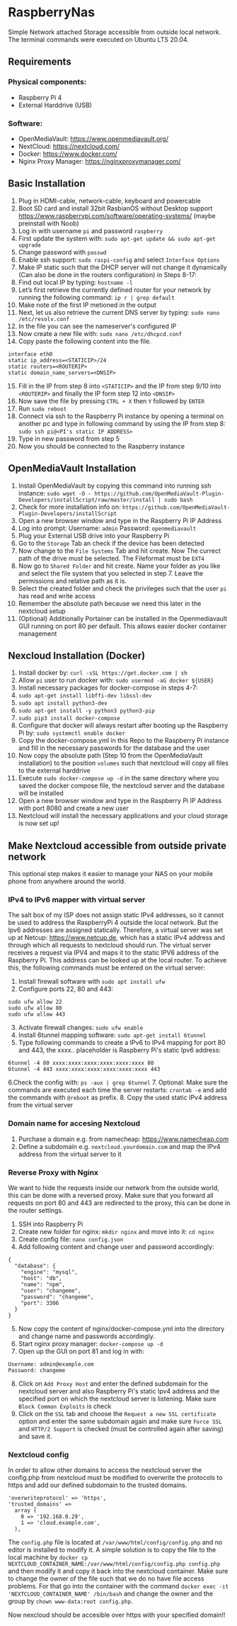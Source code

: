 # RaspberryNas

Simple Network attached Storage accessible from outside local network. The terminal commands were executed on Ubuntu LTS 20.04.

## Requirements 

### Physical components:
- Raspberry Pi 4
- External Harddrive (USB)

### Software:
- OpenMediaVault: https://www.openmediavault.org/
- NextCloud: https://nextcloud.com/
- Docker: https://www.docker.com/
- Nginx Proxy Manager: https://nginxproxymanager.com/


## Basic Installation

1. Plug in HDMI-cable, network-cable, keyboard and powercable
2. Boot SD card and install 32bit RasbianOS without Desktop support https://www.raspberrypi.com/software/operating-systems/ (maybe preinstall with Noob)
3. Log in with username `pi` and password `raspberry`
4. First update the system with: `sudo apt-get update && sudo apt-get upgrade`
5. Change password with `passwd`
6. Enable ssh support: `sudo raspi-config` and select `Interface Options`
7. Make IP static such that the DHCP server will not change it dynamically (Can also be done in the routers configuration) in Steps 8-17:
8. Find out local IP by typing: `hostname -l`
9. Let’s first retrieve the currently defined router for your network by running the following command: `ip r | grep default`
10. Make note of the first IP metioned in the output
11. Next, let us also retrieve the current DNS server by typing: `sudo nano /etc/resolv.conf`
12. In the file you can see the nameserver's configured IP
13. Now create a new file with: `sudo nano /etc/dhcpcd.conf`
14.  Copy paste the following content into the file. 
```
interface eth0
static ip_address=<STATICIP>/24
static routers=<ROUTERIP>
static domain_name_servers=<DNSIP>
```
15. Fill in the IP from step 8 into `<STATICIP>` and the IP from step 9/10 into `<ROUTERIP>` and finally the IP form step 12 into `<DNSIP>`
16. Now save the file by pressing `CTRL + X` then `Y` followed by `ENTER`
17. Run `sudo reboot`
18. Connect via ssh to the Raspberry Pi instance by opening a terminal on another pc and type in following command by using the IP from step 8: `sudo ssh pi@<PI's static IP ADDRESS>`
19. Type in new password from step 5
20. Now you should be connected to the Raspberry instance

## OpenMediaVault Installation
  
  1. Install OpenMediaVault by copying this command into running ssh instance: `sudo wget -O - https://github.com/OpenMediaVault-Plugin-Developers/installScript/raw/master/install | sudo bash`
  2. Check for more installation info on: `https://github.com/OpenMediaVault-Plugin-Developers/installScript`
  3. Open a new browser window and type in the Raspberry Pi IP Address
  4. Log into prompt: Username: `admin` Password: `openmediavault`
  5. Plug your External USB drive into your Raspberry Pi
  6. Go to the `Storage` Tab an check if the device has been detected
  7. Now change to the `File Systems` Tab and hit create. Now The currect path of the drive must be selected. The Fileformat must be `EXT4`
  8. Now go to `Shared Folder` and hit create. Name your folder as you like and select the file system that you selected in step 7. Leave the permissions and relative path as it is. 
  9. Select the created folder and check the privileges such that the user `pi` has read and write access
  10. Remember the absolute path because we need this later in the nextcloud setup
  11. (Optional) Additionally Portainer can be installed in the Openmediavault GUI running on port 80 per default. This allows easier docker container management

## Nexcloud Installation (Docker)
1. Install docker by: `curl -sSL https://get.docker.com | sh`
2. Allow `pi` user to run docker with: `sudo usermod -aG docker ${USER}`
3. Install necessary packages for docker-compose in steps 4-7:
4. `sudo apt-get install libffi-dev libssl-dev`
5. `sudo apt install python3-dev`
6. `sudo apt-get install -y python3 python3-pip`
7. `sudo pip3 install docker-compose`
8. Configure that docker will always restart after booting up the Raspberry Pi by: `sudo systemctl enable docker`
9. Copy the docker-compose.yml in this Repo to the Raspberry Pi instance and fill in the necessary passwords for the database and the user
10. Now copy the absolute path (Step 10 from the OpenMediaVault installation) to the position `volumes` such that nextcloud will copy all files to the external harddrive
11. Execute `sudo docker-compose up -d` in the same directory where you saved the docker compose file, the nextcloud server and the database will be installed
12. Open a new browser window and type in the Raspberry Pi IP Address with port 8080 and create a new user
13. Nextcloud will install the necessary applications and your cloud storage is now set up!

## Make Nextcloud accessible from outside private network
This optional step makes it easier to manage your NAS on your mobile phone from anywhere around the world.

### IPv4 to IPv6 mapper with virtual server
The salt box of my ISP does not assign static IPv4 addresses, so it cannot be used to address the RaspberryPi 4 outside the local network. But the Ipv6 addresses are assigned statically. Therefore, a virtual server was set up at Netcup: https://www.netcup.de, which has a static IPv4 address and through which all requests to nextcloud should run. The virtual server receives a request via IPV4 and maps it to the static IPV6 address of the Raspberry Pi. This address can be looked up at the local router. To achieve this, the following commands must be entered on the virtual server:
1. Install firewall software with `sudo apt install ufw`
2. Configure ports 22, 80 and 443: 
```
sudo ufw allow 22
sudo ufw allow 80
sudo ufw allow 443
```
3. Activate firewall changes: `sudo ufw enable`
4. Install 6tunnel mapping software: `sudo apt-get install 6tunnel`
5. Type following commands to create a IPv6 to IPv4 mapping for port 80 and 443, the xxxx.. placeholder is Raspberry Pi's static Ipv6 address: 
```
6tunnel -4 80 xxxx:xxxx:xxxx:xxxx:xxxx:xxxx 80
6tunnel -4 443 xxxx:xxxx:xxxx:xxxx:xxxx:xxxx 443
```
6.Check the config with: `ps -aux | grep 6tunnel`
7. Optional: Make sure the commands are executed each time the server restarts: `crontab -e` and add the commands with `@reboot` as prefix.
8. Copy the used static IPv4 address from the virtual server

### Domain name for accesing Nextcloud
1. Purchase a domain e.g. from namecheap: https://www.namecheap.com
2. Define a subdomain e.g. `nextcloud.yourdomain.com` and map the IPv4 address from the virtual server to it

### Reverse Proxy with Nginx
We want to hide the requests inside our network from the outside world, this can be done with a reversed proxy. Make sure that you forward all requests on port 80 and 443 are redirected to the proxy, this can be done in the router settings.
1. SSH into Raspberry Pi
2. Create new folder for nginx: `mkdir nginx` and move into it: `cd nginx`
3. Create config file: `nano config.json`
4. Add following content and change user and password accordingly:

```
{
  "database": {
    "engine": "mysql",
    "host": "db",
    "name": "npm",
    "user": "changeme",
    "password": "changeme",
    "port": 3306
  }
}
```
5. Now copy the content of nginx/docker-compose.yml into the directory and change name and passwords accordingly.
6. Start nginx proxy manager: `docker-compose up -d`
7. Open up the GUI on port 81 and log in with:
```
Username: admin@example.com
Password: changeme
```
8. Click on `Add Proxy Host` and enter the defined subdomain for the nextcloud server and also Raspberry Pi's static Ipv4 address and the specified port on which the nextcloud server is listening. Make sure `Block Common Exploits` is check
9. Click on the `SSL` tab and choose the `Request a new SSL certificate` option and enter the same subdomain again and make sure `Force SSL` and `HTTP/2 Support` is checked (must be controlled again after saving) and save it.

### Nextcloud config
In order to allow other domains to access the nextcloud server the config.php from nextcloud must be modified to overwrite the protocols to https and add our defined subdomain to the trusted domains.

```
'overwriteprotocol' => 'https',
'trusted_domains' =>
  array (
    0 => '192.168.0.29',
    1 => 'cloud.example.com',
  ),
```
The `config.php` file is located at `/var/www/html/config/config.php` and no editor is installed to modify it. A simple solution is to copy the file to the local machine by `docker cp NEXTCLOUD_CONTAINER_NAME:/var/www/html/config/config.php config.php` and then modify it and copy it back into the nextcloud container. Make sure to change the owner of the file such that we do no have file access problems. For that go into the container with the command
`docker exec -it 'NEXTCLOUD_CONTAINER_NAME' /bin/bash` and change the owner and the group by `chown www-data:root config.php`.


Now nexcloud should be accesible over https with your specified domain!!










